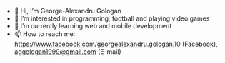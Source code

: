 - 👋 Hi, I’m George-Alexandru Gologan
- 👀 I’m interested in programming, football and playing video games
- 🌱 I’m currently learning web and mobile development
- 📫 How to reach me: https://www.facebook.com/georgealexandru.gologan.10 (Facebook), aggologan1999@gmail.com (E-mail)
